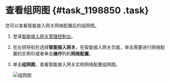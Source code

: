 # 查看组网图 {#task_1198850 .task}

您可以查看智能接入网关网络配置后的组网图。

1.  登录[智能接入网关管理控制台](https://smartag.console.aliyun.com)。
2.  在左侧导航栏选择**智能接入网关**，在智能接入网关页面，单击需要进行网络配置的实例ID或者单击**操作**列的**网络配置**。
3.  单击**组网图**，查看智能接入网关实例网络配置组网图。 

    ![组网图](http://static-aliyun-doc.oss-cn-hangzhou.aliyuncs.com/assets/img/961370/156332916251650_zh-CN.png)



